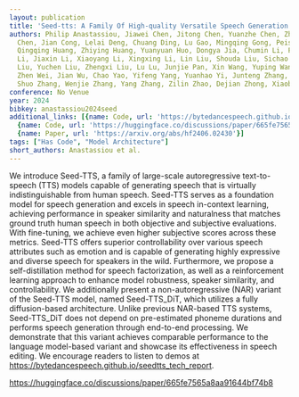 ```yaml
---
layout: publication
title: 'Seed-tts: A Family Of High-quality Versatile Speech Generation Models'
authors: Philip Anastassiou, Jiawei Chen, Jitong Chen, Yuanzhe Chen, Zhuo Chen, Ziyi
  Chen, Jian Cong, Lelai Deng, Chuang Ding, Lu Gao, Mingqing Gong, Peisong Huang,
  Qingqing Huang, Zhiying Huang, Yuanyuan Huo, Dongya Jia, Chumin Li, Feiya Li, Hui
  Li, Jiaxin Li, Xiaoyang Li, Xingxing Li, Lin Liu, Shouda Liu, Sichao Liu, Xudong
  Liu, Yuchen Liu, Zhengxi Liu, Lu Lu, Junjie Pan, Xin Wang, Yuping Wang, Yuxuan Wang,
  Zhen Wei, Jian Wu, Chao Yao, Yifeng Yang, Yuanhao Yi, Junteng Zhang, Qidi Zhang,
  Shuo Zhang, Wenjie Zhang, Yang Zhang, Zilin Zhao, Dejian Zhong, Xiaobin Zhuang
conference: No Venue
year: 2024
bibkey: anastassiou2024seed
additional_links: [{name: Code, url: 'https://bytedancespeech.github.io/seedtts_tech_report'},
  {name: Code, url: 'https://huggingface.co/discussions/paper/665fe7565a8aa91644bf74b8'},
  {name: Paper, url: 'https://arxiv.org/abs/hf2406.02430'}]
tags: ["Has Code", "Model Architecture"]
short_authors: Anastassiou et al.
---
```

We introduce Seed-TTS, a family of large-scale autoregressive text-to-speech (TTS) models capable of generating speech that is virtually indistinguishable from human speech. Seed-TTS serves as a foundation model for speech generation and excels in speech in-context learning, achieving performance in speaker similarity and naturalness that matches ground truth human speech in both objective and subjective evaluations. With fine-tuning, we achieve even higher subjective scores across these metrics. Seed-TTS offers superior controllability over various speech attributes such as emotion and is capable of generating highly expressive and diverse speech for speakers in the wild. Furthermore, we propose a self-distillation method for speech factorization, as well as a reinforcement learning approach to enhance model robustness, speaker similarity, and controllability. We additionally present a non-autoregressive (NAR) variant of the Seed-TTS model, named Seed-TTS_DiT, which utilizes a fully diffusion-based architecture. Unlike previous NAR-based TTS systems, Seed-TTS_DiT does not depend on pre-estimated phoneme durations and performs speech generation through end-to-end processing. We demonstrate that this variant achieves comparable performance to the language model-based variant and showcase its effectiveness in speech editing. We encourage readers to listen to demos at https://bytedancespeech.github.io/seedtts_tech_report.

https://huggingface.co/discussions/paper/665fe7565a8aa91644bf74b8